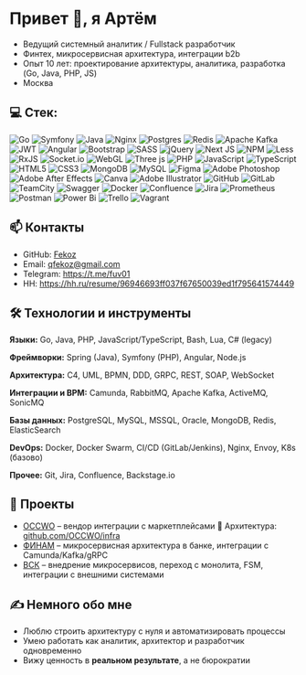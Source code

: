 # Привет 👋, я Артём

- Ведущий системный аналитик / Fullstack разработчик
- Финтех, микросервисная архитектура, интеграции b2b
- Опыт 10 лет: проектирование архитектуры, аналитика, разработка (Go, Java, PHP, JS)
- Москва


## 💻 Стек:

![Go](https://img.shields.io/badge/go-%2300ADD8.svg?style=for-the-badge&logo=go&logoColor=white) ![Symfony](https://img.shields.io/badge/symfony-%23000000.svg?style=for-the-badge&logo=symfony&logoColor=white) ![Java](https://img.shields.io/badge/java-%23ED8B00.svg?style=for-the-badge&logo=openjdk&logoColor=white) ![Nginx](https://img.shields.io/badge/nginx-%23009639.svg?style=for-the-badge&logo=nginx&logoColor=white) ![Postgres](https://img.shields.io/badge/postgres-%23316192.svg?style=for-the-badge&logo=postgresql&logoColor=white) ![Redis](https://img.shields.io/badge/redis-%23DD0031.svg?style=for-the-badge&logo=redis&logoColor=white) ![Apache Kafka](https://img.shields.io/badge/Apache%20Kafka-000?style=for-the-badge&logo=apachekafka) ![JWT](https://img.shields.io/badge/JWT-black?style=for-the-badge&logo=JSON%20web%20tokens) ![Angular](https://img.shields.io/badge/angular-%23DD0031.svg?style=for-the-badge&logo=angular&logoColor=white) ![Bootstrap](https://img.shields.io/badge/bootstrap-%238511FA.svg?style=for-the-badge&logo=bootstrap&logoColor=white) ![SASS](https://img.shields.io/badge/SASS-hotpink.svg?style=for-the-badge&logo=SASS&logoColor=white) ![jQuery](https://img.shields.io/badge/jquery-%230769AD.svg?style=for-the-badge&logo=jquery&logoColor=white) ![Next JS](https://img.shields.io/badge/Next-black?style=for-the-badge&logo=next.js&logoColor=white) ![NPM](https://img.shields.io/badge/NPM-%23CB3837.svg?style=for-the-badge&logo=npm&logoColor=white) ![Less](https://img.shields.io/badge/less-2B4C80?style=for-the-badge&logo=less&logoColor=white) ![RxJS](https://img.shields.io/badge/rxjs-%23B7178C.svg?style=for-the-badge&logo=reactivex&logoColor=white) ![Socket.io](https://img.shields.io/badge/Socket.io-black?style=for-the-badge&logo=socket.io&badgeColor=010101) ![WebGL](https://img.shields.io/badge/WebGL-990000?logo=webgl&logoColor=white&style=for-the-badge) ![Three js](https://img.shields.io/badge/threejs-black?style=for-the-badge&logo=three.js&logoColor=white) ![PHP](https://img.shields.io/badge/php-%23777BB4.svg?style=for-the-badge&logo=php&logoColor=white) ![JavaScript](https://img.shields.io/badge/javascript-%23323330.svg?style=for-the-badge&logo=javascript&logoColor=%23F7DF1E) ![TypeScript](https://img.shields.io/badge/typescript-%23007ACC.svg?style=for-the-badge&logo=typescript&logoColor=white) ![HTML5](https://img.shields.io/badge/html5-%23E34F26.svg?style=for-the-badge&logo=html5&logoColor=white) ![CSS3](https://img.shields.io/badge/css3-%231572B6.svg?style=for-the-badge&logo=css3&logoColor=white) ![MongoDB](https://img.shields.io/badge/MongoDB-%234ea94b.svg?style=for-the-badge&logo=mongodb&logoColor=white) ![MySQL](https://img.shields.io/badge/mysql-4479A1.svg?style=for-the-badge&logo=mysql&logoColor=white) ![Figma](https://img.shields.io/badge/figma-%23F24E1E.svg?style=for-the-badge&logo=figma&logoColor=white) ![Adobe Photoshop](https://img.shields.io/badge/adobe%20photoshop-%2331A8FF.svg?style=for-the-badge&logo=adobe%20photoshop&logoColor=white) ![Adobe After Effects](https://img.shields.io/badge/Adobe%20After%20Effects-9999FF.svg?style=for-the-badge&logo=Adobe%20After%20Effects&logoColor=white) ![Canva](https://img.shields.io/badge/Canva-%2300C4CC.svg?style=for-the-badge&logo=Canva&logoColor=white) ![Adobe Illustrator](https://img.shields.io/badge/adobe%20illustrator-%23FF9A00.svg?style=for-the-badge&logo=adobe%20illustrator&logoColor=white) ![GitHub](https://img.shields.io/badge/github-%23121011.svg?style=for-the-badge&logo=github&logoColor=white) ![GitLab](https://img.shields.io/badge/gitlab-%23181717.svg?style=for-the-badge&logo=gitlab&logoColor=white) ![TeamCity](https://img.shields.io/badge/teamcity-000000.svg?style=for-the-badge&logo=teamcity&logoColor=white) ![Swagger](https://img.shields.io/badge/-Swagger-%23Clojure?style=for-the-badge&logo=swagger&logoColor=white) ![Docker](https://img.shields.io/badge/docker-%230db7ed.svg?style=for-the-badge&logo=docker&logoColor=white) ![Confluence](https://img.shields.io/badge/confluence-%23172BF4.svg?style=for-the-badge&logo=confluence&logoColor=white) ![Jira](https://img.shields.io/badge/jira-%230A0FFF.svg?style=for-the-badge&logo=jira&logoColor=white) ![Prometheus](https://img.shields.io/badge/Prometheus-E6522C?style=for-the-badge&logo=Prometheus&logoColor=white) ![Postman](https://img.shields.io/badge/Postman-FF6C37?style=for-the-badge&logo=postman&logoColor=white) ![Power Bi](https://img.shields.io/badge/power_bi-F2C811?style=for-the-badge&logo=powerbi&logoColor=black) ![Trello](https://img.shields.io/badge/Trello-%23026AA7.svg?style=for-the-badge&logo=Trello&logoColor=white) ![Vagrant](https://img.shields.io/badge/vagrant-%231563FF.svg?style=for-the-badge&logo=vagrant&logoColor=white)


## 📫 Контакты

- GitHub: [Fekoz](https://github.com/Fekoz)
- Email: qfekoz@gmail.com
- Telegram: https://t.me/fuv01
- HH: https://hh.ru/resume/96946693ff037f67650039ed1f795641574449


## 🛠️ Технологии и инструменты

**Языки:** Go, Java, PHP, JavaScript/TypeScript, Bash, Lua, C# (legacy)

**Фреймворки:** Spring (Java), Symfony (PHP), Angular, Node.js  

**Архитектура:** C4, UML, BPMN, DDD, GRPC, REST, SOAP, WebSocket  

**Интеграции и BPM:** Camunda, RabbitMQ, Apache Kafka, ActiveMQ, SonicMQ  

**Базы данных:** PostgreSQL, MySQL, MSSQL, Oracle, MongoDB, Redis, ElasticSearch  

**DevOps:** Docker, Docker Swarm, CI/CD (GitLab/Jenkins), Nginx, Envoy, K8s (базово)  

**Прочее:** Git, Jira, Confluence, Backstage.io  


## 🚀 Проекты

- [OCCWO](https://occwo.ru/) – вендор интеграции с маркетплейсами 🔗 Архитектура: [github.com/OCCWO/infra](https://github.com/OCCWO/infra)
- [ФИНАМ]([https://www.finam.ru/](https://www.finambank.ru/)) – микросервисная архитектура в банке, интеграции с Camunda/Kafka/gRPC
- [ВСК](https://www.vsk.ru/) – внедрение микросервисов, переход с монолита, FSM, интеграции с внешними системами


## ✍ Немного обо мне

- Люблю строить архитектуру с нуля и автоматизировать процессы
- Умею работать как аналитик, архитектор и разработчик одновременно
- Вижу ценность в **реальном результате**, а не бюрократии


